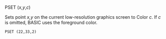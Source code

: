 PSET (*x*,*y*,*c*)

Sets point *x,y* on the current low-resolution graphics screen to Color *c*.  If *c* is omitted, BASIC uses the foreground color.

```ecb2
PSET (22,33,2)
```

